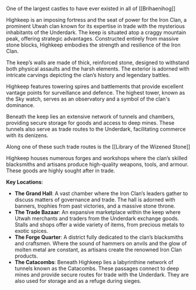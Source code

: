 One of the largest castles to have ever existed in all of [[Brihaenihog]]

Highkeep is an imposing fortress and the seat of power for the Iron Clan, a prominent Utwah clan known for its expertise in trade with the mysterious inhabitants of the Underdark. The keep is situated atop a craggy mountain peak, offering strategic advantages. Constructed entirely from massive stone blocks, Highkeep embodies the strength and resilience of the Iron Clan.

The keep’s walls are made of thick, reinforced stone, designed to withstand both physical assaults and the harsh elements. The exterior is adorned with intricate carvings depicting the clan’s history and legendary battles.

Highkeep features towering spires and battlements that provide excellent vantage points for surveillance and defence. The highest tower, known as the Sky watch, serves as an observatory and a symbol of the clan's dominance.

Beneath the keep lies an extensive network of tunnels and chambers, providing secure storage for goods and access to deep mines. These tunnels also serve as trade routes to the Underdark, facilitating commerce with its denizens.

Along one of these such trade routes is the [[Library of the Wizened Stone]]

Highkeep houses numerous forges and workshops where the clan’s skilled blacksmiths and artisans produce high-quality weapons, tools, and armour. These goods are highly sought after in trade.

**Key Locations**:

- **The Grand Hall**: A vast chamber where the Iron Clan’s leaders gather to discuss matters of governance and trade. The hall is adorned with banners, trophies from past victories, and a massive stone throne.
- **The Trade Bazaar**: An expansive marketplace within the keep where Utwah merchants and traders from the Underdark exchange goods. Stalls and shops offer a wide variety of items, from precious metals to exotic spices.
- **The Forge Quarter**: A district fully dedicated to the clan’s blacksmiths and craftsmen. Where the sound of hammers on anvils and the glow of molten metal are constant, as artisans create the renowned Iron Clan products.
- **The Catacombs**: Beneath Highkeep lies a labyrinthine network of tunnels known as the Catacombs. These passages connect to deep mines and provide secure routes for trade with the Underdark. They are also used for storage and as a refuge during sieges.
